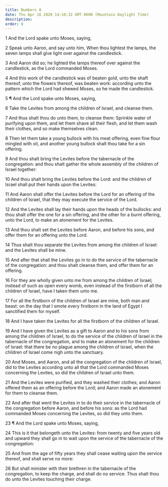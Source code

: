```yaml
---
title: Numbers 8
date: Thu Apr 16 2020 14:10:32 GMT-0600 (Mountain Daylight Time)
description: 
order: 8
---
```


<p>1 And the Lord spake unto Moses, saying,</p>
<p>
  2 Speak unto Aaron, and say unto him, When thou lightest the lamps, the seven
  lamps shall give light over against the candlestick.
</p>
<p>
  3 And Aaron did so; he lighted the lamps thereof over against the candlestick,
  as the Lord commanded Moses.
</p>
<p>
  4 And this work of the candlestick was of beaten gold, unto the shaft thereof,
  unto the flowers thereof, was beaten work: according unto the pattern which
  the Lord had shewed Moses, so he made the candlestick.
</p>
<p>5 &#xB6; And the Lord spake unto Moses, saying,</p>
<p>6 Take the Levites from among the children of Israel, and cleanse them.</p>
<p>
  7 And thus shalt thou do unto them, to cleanse them: Sprinkle water of
  purifying upon them, and let them shave all their flesh, and let them wash
  their clothes, and so make themselves clean.
</p>
<p>
  8 Then let them take a young bullock with his meat offering, even fine flour
  mingled with oil, and another young bullock shalt thou take for a sin
  offering.
</p>
<p>
  9 And thou shalt bring the Levites before the tabernacle of the congregation:
  and thou shalt gather the whole assembly of the children of Israel together:
</p>
<p>
  10 And thou shalt bring the Levites before the Lord: and the children of
  Israel shall put their hands upon the Levites:
</p>
<p>
  11 And Aaron shall offer the Levites before the Lord for an offering of the
  children of Israel, that they may execute the service of the Lord.
</p>
<p>
  12 And the Levites shall lay their hands upon the heads of the bullocks: and
  thou shalt offer the one for a sin offering, and the other for a burnt
  offering, unto the Lord, to make an atonement for the Levites.
</p>
<p>
  13 And thou shalt set the Levites before Aaron, and before his sons, and offer
  them for an offering unto the Lord.
</p>
<p>
  14 Thus shalt thou separate the Levites from among the children of Israel: and
  the Levites shall be mine.
</p>
<p>
  15 And after that shall the Levites go in to do the service of the tabernacle
  of the congregation: and thou shalt cleanse them, and offer them for an
  offering.
</p>
<p>
  16 For they are wholly given unto me from among the children of Israel;
  instead of such as open every womb, even instead of the firstborn of all the
  children of Israel, have I taken them unto me.
</p>
<span></span>
<p>
  17 For all the firstborn of the children of Israel are mine, both man and
  beast: on the day that I smote every firstborn in the land of Egypt I
  sanctified them for myself.
</p>
<p>
  18 And I have taken the Levites for all the firstborn of the children of
  Israel.
</p>
<p>
  19 And I have given the Levites as a gift to Aaron and to his sons from among
  the children of Israel, to do the service of the children of Israel in the
  tabernacle of the congregation, and to make an atonement for the children of
  Israel: that there be no plague among the children of Israel, when the
  children of Israel come nigh unto the sanctuary.
</p>
<p>
  20 And Moses, and Aaron, and all the congregation of the children of Israel,
  did to the Levites according unto all that the Lord commanded Moses concerning
  the Levites, so did the children of Israel unto them.
</p>
<p>
  21 And the Levites were purified, and they washed their clothes; and Aaron
  offered them as an offering before the Lord; and Aaron made an atonement for
  them to cleanse them.
</p>
<p>
  22 And after that went the Levites in to do their service in the tabernacle of
  the congregation before Aaron, and before his sons: as the Lord had commanded
  Moses concerning the Levites, so did they unto them.
</p>
<p>23 &#xB6; And the Lord spake unto Moses, saying,</p>
<p>
  24 This is it that belongeth unto the Levites: from twenty and five years old
  and upward they shall go in to wait upon the service of the tabernacle of the
  congregation:
</p>
<p>
  25 And from the age of fifty years they shall cease waiting upon the service
  thereof, and shall serve no more:
</p>
<p>
  26 But shall minister with their brethren in the tabernacle of the
  congregation, to keep the charge, and shall do no service. Thus shalt thou do
  unto the Levites touching their charge.
</p>
